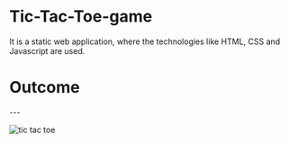 # Tic-Tac-Toe-game
It is a static web application, where the technologies like HTML, CSS and Javascript are used.

<h1>Outcome</h1>
---

![tic tac toe](https://user-images.githubusercontent.com/70971734/140104226-8e2d69f6-f43e-46fd-a37d-4af634018bd7.jpeg)


